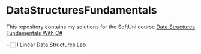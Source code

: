# DataStructuresFundamentals
This repository contains my solutions for the SoftUni course [Data Structures Fundamentals With C#](https://softuni.bg/trainings/3921/data-structures-fundamentals-with-csharp-november-2022)

  <summary>
👈🏻 I  <a href="https://github.com/NikolaMadzharov/DataStructuresFundamentals/tree/main/01.Linear%20Data%20Structures%20-%20Lab"</a>Linear Data Structures Lab
  </summary>
